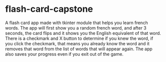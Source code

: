 # flash-card-capstone
A flash card app made with tkinter module that helps you learn french words. The app will first show you a random french word, and after 3 seconds, the card flips and it shows you the English equivalent of that word. There is a checkmark and X button to determine if you knew the word, if you click the checkmark, that means you already know the word and it removes that word from the list of words that will appear again. The app also saves your progress even if you exit out of the game.
